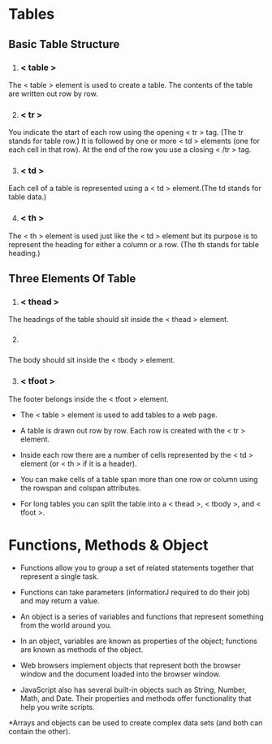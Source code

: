 # Tables

## Basic Table Structure

1. ### < table >
The < table > element is used
to create a table. The contents
of the table are written out row
by row.

2. ### < tr >
You indicate the start of each
row using the opening < tr > tag.
(The tr stands for table row.)
It is followed by one or more
< td > elements (one for each cell
in that row).
At the end of the row you use a
closing < /tr > tag.


3. ### < td >
Each cell of a table is
represented using a < td >
element.(The td stands for
table data.)



4. ### < th >
The < th > element is used just
like the < td > element but its
purpose is to represent the
heading for either a column or
a row. (The th stands for table
heading.) 


## Three Elements Of Table

1. ### < thead >
The headings of the table should
sit inside the < thead > element.

2. ### <tbody>
The body should sit inside the
< tbody > element.

3. ### < tfoot >
The footer belongs inside the
< tfoot > element.


* The < table > element is used to add tables to a web
page.

* A table is drawn out row by row. Each row is created
with the < tr > element.

* Inside each row there are a number of cells
represented by the < td > element (or < th > if it is a
header).

* You can make cells of a table span more than one row
or column using the rowspan and colspan attributes.

* For long tables you can split the table into a < thead >,
< tbody >, and < tfoot >.


# Functions, Methods & Object

* Functions allow you to group a set of related 
statements together that represent a single task. 


* Functions can take parameters (informatiorJ required 
to do their job) and may return a value. 

* An object is a series of variables and functions that 
represent something from the world around you. 


* In an object, variables are known as properties of the 
object; functions are known as methods of the object.
 
* Web browsers implement objects that represent both 
the browser window and the document loaded into the 
browser window. 

* JavaScript also has several built-in objects such as 
String, Number, Math, and Date. Their properties and 
methods offer functionality that help you write scripts. 

*Arrays and objects can be used to create complex data 
sets (and both can contain the other). 


